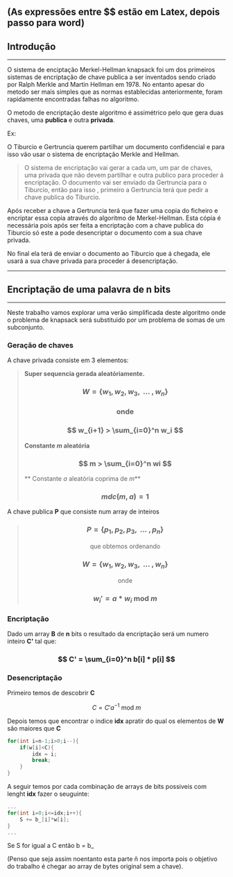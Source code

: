 (As expressões entre $$ estão em Latex, depois passo para word)
 --- 
 ## Introdução
 ---
 O sistema de enciptação Merkel-Hellman knapsack foi um dos primeiros sistemas de encriptação de chave publica a ser inventados sendo criado por Ralph Merkle and Martin Hellman em 1978.
 No entanto apesar do metodo ser mais simples que as normas establecidas anteriormente, foram rapidamente encontradas falhas no algoritmo.
 
 O metodo de encriptação deste algoritmo é assimétrico pelo que gera duas chaves, uma **publica** e outra **privada**.
 
 Ex:
 >
O Tiburcio e Gertruncia querem partilhar um documento confidencial e para isso vão usar o sistema de encriptação Merkle and Hellman.
>
>O sistema de encriptação vai gerar a cada um, um par de chaves, uma privada que não devem partilhar e outra publico para proceder á encriptação.
O documento vai ser enviado da Gertruncia para o Tiburcio, então para isso , primeiro a Gertruncia  terá  que pedir a chave publica do Tiburcio.
>
Após receber a chave a Gertruncia terá que fazer uma copia do ficheiro e encriptar essa copia através do algoritmo de Merkel-Hellman. Esta cópia é necessária pois  após ser feita a encriptação  com a chave publica do Tiburcio só este a pode desencriptar o documento com a sua chave privada.
>
No final ela terá de enviar o documento ao Tiburcio que á chegada, ele usará a sua chave privada para  proceder á desencriptação.

---

## Encriptação de uma palavra de n bits
---

Neste trabalho vamos explorar uma verão simplificada deste algoritmo onde o problema de knapsack será substituido por um problema de somas de um subconjunto.

### Geração de chaves

A chave privada consiste em 3 elementos:

> **Super sequencia gerada aleatóriamente.**
>
> ### $$ W = \{ w_1,w_2,w_3,\mbox{ ... },w_n \} $$
> ### $$ \mbox{onde} $$
> ### $$ w_{i+1} > \sum_{i=0}^n w_i $$
>
> **Constante _m_ aleatória**
> ### $$ m > \sum_{i=0}^n wi $$
> 
> ** Constante _a_ aleatória  coprima de _m_**
> ### $$ mdc(m,a) = 1 $$

A chave publica **P** que consiste num array de inteiros

>### $$ P = \{ p_1,p_2,p_3, \mbox{ ... } , p_n \} $$
> $$ \mbox{ que obtemos ordenando } $$
> ### $$ W = \{ w_1,w_2,w_3,\mbox{ ... },w_n \} $$
> $$ \mbox{onde} $$
> ### $$ w_i' = a* w_i \mbox{ mod } m $$

### Encriptação

Dado um array **B** de **n** bits o resultado da encriptação será um numero inteiro **C'** tal que:

### $$ C' = \sum_{i=0}^n b[i] * p[i] $$

### Desencriptação

Primeiro temos de descobrir **C**

$$ C = C'a^{-1} \mbox{ mod } m $$

Depois temos que  encontrar o indice **idx** apratir do qual os elementos de **W** são maiores que **C**

```c
for(int i=n-1;i>0;i--){
	if(w[i]<C){
		idx = i;
		break;
	}
}
```

A seguir temos por cada combinação de arrays de bits possiveis com lenght **idx** fazer o seuguinte:

```c 
...	
for(int i=0;i<=idx;i++){
	S += b_[i]*w[i]; 
}
...
```

Se S for igual a C então b = b_


(Penso que seja assim noentanto esta parte ñ nos importa pois o objetivo do trabalho é chegar ao array de bytes original sem a chave).

